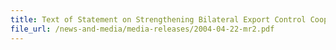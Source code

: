 ```yaml
---
title: Text of Statement on Strengthening Bilateral Export Control Cooperation between the Ministry of Economy, Trade and Industry of Japan and Singapore Customs
file_url: /news-and-media/media-releases/2004-04-22-mr2.pdf
---
```

